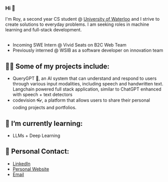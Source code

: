 ### Hi 👋

I'm Roy, a second year CS student @ [University of Waterloo](https://uwaterloo.ca/about/) and I strive to create solutions to everyday problems. I am seeking roles in machine learning and full-stack development. <br><br>
- Incoming SWE Intern @ Vivid Seats on B2C Web Team
- Previously interned @ WSIB as a software developer on innovation team

## 🧑‍💻 Some of my projects include:
- QueryGPT 🤖, an AI system that can understand and respond to users through various input modalities, including speech and handwritten text. Langchain powered full stack application, similar to ChatGPT enhanced with speech + text detectors
- codevision 👓, a platform that allows users to share their personal coding projects and portfolios.

## 🌱 I’m currently learning:
- LLMs + Deep Learning

## 💌 Personal Contact: 
- [LinkedIn](https://www.linkedin.com/in/roychon)
- [Personal Website](https://roychon.github.io)
- [Email](mailto:rchon@uwaterloo.ca)
